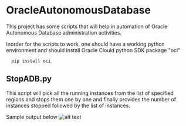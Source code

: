 
# OracleAutonomousDatabase
This project has some scripts that will help in automation of Oracle Autonomous Database administration activities.

Inorder for the scripts to work, one should have a working python environment and should install Oracle Clould python SDK package "oci"

      pip install oci 
  
## StopADB.py

  This script will pick all the running instances from the list of specified regions and stops them one by one and finally provides the
  number of instances stopped followed by the list of instances.
  
  Sample output below
      ![alt text](https://github.com/prampradeep/OracleAutonomousDatabase/blob/master/images/StopADB_output.JPG)
  
